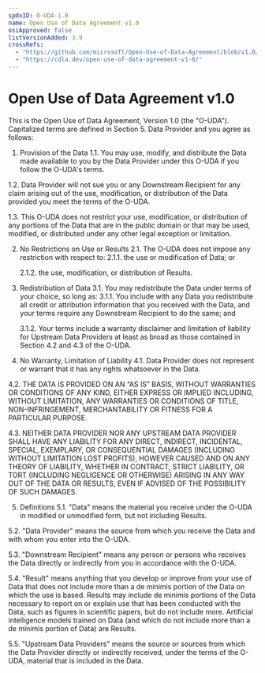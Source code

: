 ```yaml
---
spdxID: O-UDA-1.0
name: Open Use of Data Agreement v1.0
osiApproved: false
listVersionAdded: 3.9
crossRefs: 
  - "https://github.com/microsoft/Open-Use-of-Data-Agreement/blob/v1.0/O-UDA-1.0.md"
  - "https://cdla.dev/open-use-of-data-agreement-v1-0/"
---
```


# Open Use of Data Agreement v1.0

This is the Open Use of Data Agreement, Version 1.0 (the "O-UDA"). Capitalized terms are defined in Section 5. Data Provider and you agree as follows:

1. Provision of the Data
  1.1. You may use, modify, and distribute the Data made available to you by the Data Provider under this O-UDA if you follow the O-UDA's terms.

  1.2. Data Provider will not sue you or any Downstream Recipient for any claim arising out of the use, modification, or distribution of the Data provided you meet the terms of the O-UDA.

  1.3. This O-UDA does not restrict your use, modification, or distribution of any portions of the Data that are in the public domain or that may be used, modified, or distributed under any other legal exception or limitation.

2. No Restrictions on Use or Results
  2.1. The O-UDA does not impose any restriction with respect to:
    2.1.1. the use or modification of Data; or

    2.1.2. the use, modification, or distribution of Results.

3. Redistribution of Data
  3.1. You may redistribute the Data under terms of your choice, so long as:
    3.1.1. You include with any Data you redistribute all credit or attribution information that you received with the Data, and your terms require any Downstream Recipient to do the same; and

    3.1.2. Your terms include a warranty disclaimer and limitation of liability for Upstream Data Providers at least as broad as those contained in Section 4.2 and 4.3 of the O-UDA.

4. No Warranty, Limitation of Liability
  4.1. Data Provider does not represent or warrant that it has any rights whatsoever in the Data.

  4.2. THE DATA IS PROVIDED ON AN “AS IS” BASIS, WITHOUT WARRANTIES OR CONDITIONS OF ANY KIND, EITHER EXPRESS OR IMPLIED INCLUDING, WITHOUT LIMITATION, ANY WARRANTIES OR CONDITIONS OF TITLE, NON-INFRINGEMENT, MERCHANTABILITY OR FITNESS FOR A PARTICULAR PURPOSE.

  4.3. NEITHER DATA PROVIDER NOR ANY UPSTREAM DATA PROVIDER SHALL HAVE ANY LIABILITY FOR ANY DIRECT, INDIRECT, INCIDENTAL, SPECIAL, EXEMPLARY, OR CONSEQUENTIAL DAMAGES (INCLUDING WITHOUT LIMITATION LOST PROFITS), HOWEVER CAUSED AND ON ANY THEORY OF LIABILITY, WHETHER IN CONTRACT, STRICT LIABILITY, OR TORT (INCLUDING NEGLIGENCE OR OTHERWISE) ARISING IN ANY WAY OUT OF THE DATA OR RESULTS, EVEN IF ADVISED OF THE POSSIBILITY OF SUCH DAMAGES.

5. Definitions
  5.1. "Data" means the material you receive under the O-UDA in modified or unmodified form, but not including Results.

  5.2. "Data Provider" means the source from which you receive the Data and with whom you enter into the O-UDA.

  5.3. "Downstream Recipient" means any person or persons who receives the Data directly or indirectly from you in accordance with the O-UDA.

  5.4. "Result" means anything that you develop or improve from your use of Data that does not include more than a de minimis portion of the Data on which the use is based. Results may include de minimis portions of the Data necessary to report on or explain use that has been conducted with the Data, such as figures in scientific papers, but do not include more. Artificial intelligence models trained on Data (and which do not include more than a de minimis portion of Data) are Results.

  5.5. "Upstream Data Providers" means the source or sources from which the Data Provider directly or indirectly received, under the terms of the O-UDA, material that is included in the Data.

